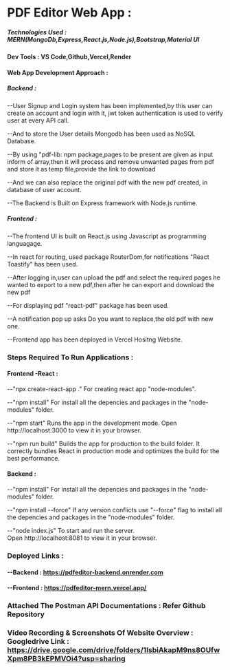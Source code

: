 # PDF Editor Web App :

##### Technologies Used : MERN(MongoDb,Express,React.js,Node.js),Bootstrap,Material UI

#### Dev Tools : VS Code,Github,Vercel,Render

#### Web App Development Approach :

##### Backend :
--User Signup and Login system has been implemented,by this user can create an account and login with it, jwt token authentication is used to verify user at every API call.

--And to store the User details Mongodb has been used as NoSQL Database.

--By using "pdf-lib: npm package,pages to be present are given as input inform of array,then it will process and remove unwanted pages from pdf and store it as temp file,provide the link 
  to download

--And we can also replace the original pdf with the new pdf created, in database of user account.

--The Backend is Built on Express framework with Node.js runtime.


##### Frontend :
--The frontend UI is built on React.js using Javascript as programming languagage.

--In react for routing, used package RouterDom,for notifications "React Toastify" has been used.

--After logging in,user can upload the pdf and select the required pages he wanted to export to a new pdf,then after he can export and download the new pdf 

--For displaying pdf "react-pdf" package has been used.

--A notification pop up asks Do you want to replace,the old pdf with new one.

--Frontend app has been deployed in Vercel Hositng Website.

### Steps Required To Run Applications :

#### Frontend -React :

--"npx create-react-app ."
  For creating react app "node-modules".

--"npm install"
   For install all the depencies and packages in the "node-modules" folder.

--"npm start"
   Runs the app in the development mode.
   Open http://localhost:3000 to view it in your browser.

--"npm run build"
   Builds the app for production to the build folder. 
   It correctly bundles React in production mode and optimizes the build for the best performance.

#### Backend :

--"npm install"
     For install all the depencies and packages in the "node-modules" folder.

--"npm install --force"
    If any version conflicts use "--force" flag to  install all the depencies and packages in the "node-modules" folder.

--"node index.js"
   To start and run the server.  
   Open http://localhost:8081 to view it in your browser.

### Deployed Links :

#### --Backend : https://pdfeditor-backend.onrender.com

#### --Frontend : https://pdfeditor-mern.vercel.app/

### Attached The Postman API Documentations : Refer Github Repository

### Video Recording & Screenshots Of Website Overview : Googledrive Link : https://drive.google.com/drive/folders/1IsbiAkapM9ns8OUfwXpm8PB3kEPMVOi4?usp=sharing

